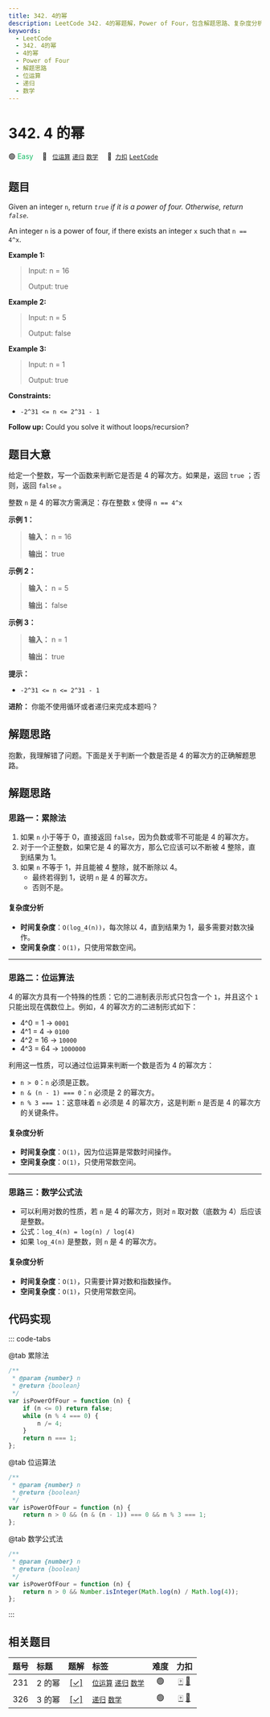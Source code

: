 ```yaml
---
title: 342. 4的幂
description: LeetCode 342. 4的幂题解，Power of Four，包含解题思路、复杂度分析以及完整的 JavaScript 代码实现。
keywords:
  - LeetCode
  - 342. 4的幂
  - 4的幂
  - Power of Four
  - 解题思路
  - 位运算
  - 递归
  - 数学
---
```


# 342. 4 的幂

🟢 <font color=#15bd66>Easy</font>&emsp; 🔖&ensp; [`位运算`](/tag/bit-manipulation.md) [`递归`](/tag/recursion.md) [`数学`](/tag/math.md)&emsp; 🔗&ensp;[`力扣`](https://leetcode.cn/problems/power-of-four) [`LeetCode`](https://leetcode.com/problems/power-of-four)

## 题目

Given an integer `n`, return _`true` if it is a power of four. Otherwise,
return `false`_.

An integer `n` is a power of four, if there exists an integer `x` such that `n
== 4^x`.

**Example 1:**

> Input: n = 16
>
> Output: true

**Example 2:**

> Input: n = 5
>
> Output: false

**Example 3:**

> Input: n = 1
>
> Output: true

**Constraints:**

- `-2^31 <= n <= 2^31 - 1`

**Follow up:** Could you solve it without loops/recursion?

## 题目大意

给定一个整数，写一个函数来判断它是否是 4 的幂次方。如果是，返回 `true` ；否则，返回 `false` 。

整数 `n` 是 4 的幂次方需满足：存在整数 `x` 使得 `n == 4^x`

**示例 1：**

> **输入：** n = 16
>
> **输出：** true

**示例 2：**

> **输入：** n = 5
>
> **输出：** false

**示例 3：**

> **输入：** n = 1
>
> **输出：** true

**提示：**

- `-2^31 <= n <= 2^31 - 1`

**进阶：** 你能不使用循环或者递归来完成本题吗？

## 解题思路

抱歉，我理解错了问题。下面是关于判断一个数是否是 4 的幂次方的正确解题思路。

## 解题思路

### 思路一：累除法

1. 如果 `n` 小于等于 0，直接返回 `false`，因为负数或零不可能是 4 的幂次方。
2. 对于一个正整数，如果它是 4 的幂次方，那么它应该可以不断被 4 整除，直到结果为 1。
3. 如果 `n` 不等于 1，并且能被 4 整除，就不断除以 4。
   - 最终若得到 1，说明 `n` 是 4 的幂次方。
   - 否则不是。

#### 复杂度分析

- **时间复杂度**：`O(log_4(n))`，每次除以 4，直到结果为 1，最多需要对数次操作。
- **空间复杂度**：`O(1)`，只使用常数空间。

---

### 思路二：位运算法

4 的幂次方具有一个特殊的性质：它的二进制表示形式只包含一个 `1`，并且这个 `1` 只能出现在偶数位上。例如，4 的幂次方的二进制形式如下：

- 4^0 = 1 -> `0001`
- 4^1 = 4 -> `0100`
- 4^2 = 16 -> `10000`
- 4^3 = 64 -> `1000000`

利用这一性质，可以通过位运算来判断一个数是否为 4 的幂次方：

- `n > 0`：`n` 必须是正数。
- `n & (n - 1) === 0`：`n` 必须是 2 的幂次方。
- `n % 3 === 1`：这意味着 `n` 必须是 4 的幂次方，这是判断 `n` 是否是 4 的幂次方的关键条件。

#### 复杂度分析

- **时间复杂度**：`O(1)`，因为位运算是常数时间操作。
- **空间复杂度**：`O(1)`，只使用常数空间。

---

### 思路三：数学公式法

- 可以利用对数的性质，若 `n` 是 4 的幂次方，则对 `n` 取对数（底数为 4）后应该是整数。
- 公式：`log_4(n) = log(n) / log(4)`
- 如果 `log_4(n)` 是整数，则 `n` 是 4 的幂次方。

#### 复杂度分析

- **时间复杂度**：`O(1)`，只需要计算对数和指数操作。
- **空间复杂度**：`O(1)`，只使用常数空间。

## 代码实现

::: code-tabs

@tab 累除法

```javascript
/**
 * @param {number} n
 * @return {boolean}
 */
var isPowerOfFour = function (n) {
	if (n <= 0) return false;
	while (n % 4 === 0) {
		n /= 4;
	}
	return n === 1;
};
```

@tab 位运算法

```javascript
/**
 * @param {number} n
 * @return {boolean}
 */
var isPowerOfFour = function (n) {
	return n > 0 && (n & (n - 1)) === 0 && n % 3 === 1;
};
```

@tab 数学公式法

```javascript
/**
 * @param {number} n
 * @return {boolean}
 */
var isPowerOfFour = function (n) {
	return n > 0 && Number.isInteger(Math.log(n) / Math.log(4));
};
```

:::

## 相关题目

<!-- prettier-ignore -->
| 题号 | 标题 | 题解 | 标签 | 难度 | 力扣 |
| :------: | :------ | :------: | :------ | :------: | :------: |
| 231 | 2 的幂 | [[✓]](/problem/0231.md) |  [`位运算`](/tag/bit-manipulation.md) [`递归`](/tag/recursion.md) [`数学`](/tag/math.md) | 🟢 | [🀄️](https://leetcode.cn/problems/power-of-two) [🔗](https://leetcode.com/problems/power-of-two) |
| 326 | 3 的幂 | [[✓]](/problem/0326.md) |  [`递归`](/tag/recursion.md) [`数学`](/tag/math.md) | 🟢 | [🀄️](https://leetcode.cn/problems/power-of-three) [🔗](https://leetcode.com/problems/power-of-three) |
